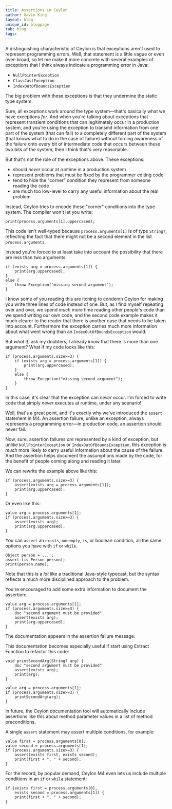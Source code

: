 ```yaml
---
title: Assertions in Ceylon
author: Gavin King
layout: blog
unique_id: blogpage
tab: blog
tags:
---
```


A distinguishing characteristic of Ceylon is that exceptions aren't used 
to represent programming errors. Well, that statement is a little vague 
or even over-broad, so let me make it more concrete with several 
examples of exceptions that I think always indicate a programming error 
in Java:

- `NullPointerException`
- `ClassCastException`
- `IndexOutOfBoundsException`

The big problem with these exceptions is that they undermine the static
type system.

Sure, all exceptions work around the type system—that's basically
what we have exceptions _for_. And when you're talking about exceptions 
that represent transient conditions that can legitimately occur in a 
production system, and you're using the exception to transmit information 
from one part of the system (that can fail) to a completely different 
part of the system (that knows what to do in the case of failure) without 
forcing awareness of the failure onto every bit of intermediate code that 
occurs between these two bits of the system, then I think that's very 
reasonable.

But that's not the role of the exceptions above. These exceptions:

- should _never_ occur at runtime in a production system
- represent problems that must be fixed by the programmer editing code
- tend to hide the "corner" condition they represent from someone reading 
  the code
- are much too low-level to carry any useful information about the
  real problem

Instead, Ceylon tries to encode these "corner" conditions into the type
system. The compiler won't let you write:

    print(process.arguments[1].uppercased);

This code isn't well-typed because `process.arguments[1]` is of type
`String?`, reflecting the fact that there might not be a second element
in the list `process.arguments`.

Instead you're forced to at least take into account the possibility that
there are less than two arguments:

    if (exists arg = process.arguments[1]) {
        print(arg.uppercased);
    }
    else {
        throw Exception("missing second argument");
    }

I know some of you reading this are itching to condemn Ceylon for making
you write three lines of code instead of one. But, as I find myself
repeating over and over, we spend _much_ more time reading other people's
code than we spend writing our own code, and the second code example 
makes it much clearer to the reader that there is another case that 
needs to be taken into account. Furthermore the exception carries much 
more information about what went wrong than an `IndexOutOfBoundsException`
would.

But _what if_, ask my doubters, I already _know_ that there is more than
one argument? What if my code looks like this:

    if (process.arguments.size>=3) {
        if (exists arg = process.arguments[1]) {
            print(arg.uppercased);
        }
        else {
            throw Exception("missing second argument");
        }
    }

In this case, it's clear that the exception can _never_ occur. I'm
forced to write code that simply _never_ executes at runtime, under any 
scenario!

Well, that's a great point, and it's exactly why we've introduced the
`assert` statement in M4. An assertion failure, unlike an exception,
always represents a programming error—in production code, an 
assertion should never fail. 

Now, sure, assertion failures _are_ represented by a kind of exception, 
but unlike `NullPointerException` or `IndexOutOfBoundsException`, this
exception is _much_ more likely to carry useful information about the 
cause of the failure. And the assertion helps document the assumptions 
made by the code, for the benefit of people coming along and reading it 
later. 

We can rewrite the example above like this:

    if (process.arguments.size>=3) {
        assert(exists arg = process.arguments[1]);
        print(arg.uppercased);
    }

Or even like this:

    value arg = process.arguments[1];
    if (process.arguments.size>=3) {
        assert(exists arg);
        print(arg.uppercased);
    }

You can `assert` an `exists`, `nonempty`, `is`, or boolean condition,
all the same options you have with `if` or `while`.

    Object person = ... ;
    assert (is Person person);
    print(person.name);

Note that this is a _lot_ like a traditional Java-style typecast, but 
the syntax reflects a much more disciplined approach to the problem.

You're encouraged to add some extra information to document the
assertion:

    value arg = process.arguments[1];
    if (process.arguments.size>=3) {
        doc "second argument must be provided"
        assert(exists arg);
        print(arg.uppercased);
    }

The documentation appears in the assertion failure message.

This documentation becomes especially useful if start using Extract 
Function to refactor this code:

    
    void printSecondArg(String? arg) {
        doc "second argument must be provided"
        assert(exists arg);
        print(arg);
    }
    
    value arg = process.arguments[1];
    if (process.arguments.size>=3) {
        printSecondArg(arg);
    }

In future, the Ceylon documentation tool will automatically include 
assertions like this about method parameter values in a list of method 
preconditions.

A single `assert` statement may assert multiple conditions, for 
example:

    value first = process.arguments[0];
    value second = process.arguments[1];
    if (process.arguments.size>=3) {
        assert(exists first, exists second);
        print(first + ", " + second);
    }

For the record, by popular demand, Ceylon M4 even lets us include multiple 
conditions in an `if` or `while` statement:

    if (exists first = process.arguments[0],
        exists second = process.arguments[1]) {
        print(first + ", " + second);
    }
